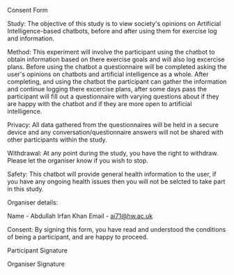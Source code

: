 Consent Form


Study: The objective of this study is to view society's opinions on Artificial Intelligence-based chatbots, before and after using them for exercise log and information.

Method: This experiment will involve the participant using the chatbot to obtain information based on there exercise goals and will also log excercise plans. Before using the chatbot a questionnaire will be completed asking the user's opinions on chatbots and artificial intelligence as a whole. After completing, and using the chatbot the participant can gather the information and continue logging there excercise plans, after some days pass the participant will fill out a questionnaire with varying questions about if they are happy with the chatbot and if they are more open to artificial intelligence. 

Privacy: All data gathered from the questionnaires will be held in a secure device and any conversation/questionnaire answers will not be shared with other participants within the study.

Withdrawal: At any point during the study, you have the right to withdraw. Please let the organiser know if you wish to stop.

Safety: This chatbot will provide general health information to the user, if you have any ongoing health issues then you will not be selcted to take part in this study.

Organiser details:

Name - Abdullah Irfan Khan
Email - ai71@hw.ac.uk

Consent: By signing this form, you have read and understood the conditions of being a participant, and are happy to proceed.

Participant Signature





Organiser Signature






